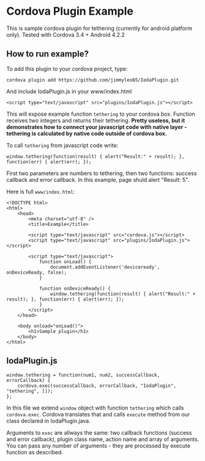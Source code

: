 Cordova Plugin Example
======================

This is sample cordova plugin for tethering (currently for android platform only). Tested with Cordova 3.4 + Android 4.2.2

How to run example?
-------------------

To add this plugin to your cordova project, type:

	cordova plugin add https://github.com/jimmyleo85/IodaPlugin.git

And include IodaPlugin.js in your www/index.html  

	<script type="text/javascript" src="plugins/IodaPlugin.js"></script>

This will expose example function `tethering` to your cordova box. Function receives two integers and returns their tethering.
**Pretty useless, but it demonstrates how to connect your javascript code with native layer - tethering is calculated by native code outside of cordova box.**

To call `tethering` from javascript code write:

	window.tethering(function(result) { alert("Result:" + result); }, function(err) { alert(err); });

First two parameters are numbers to tethering, then two functions: success callback and error callback. In this example, page shuld alert "Result: 5". 

Here is full `www/index.html`:

	<!DOCTYPE html>
	<html>
		<head>
			<meta charset="utf-8" />
			<title>Example</title>

			<script type="text/javascript" src="cordova.js"></script>
			<script type="text/javascript" src="plugins/IodaPlugin.js"></script>

			<script type="text/javascript">
				function onLoad() {
					document.addEventListener('deviceready', onDeviceReady, false);
				}

				function onDeviceReady() {
					window.tethering(function(result) { alert("Result:" + result); }, function(err) { alert(err); });
				}
			</script>
		</head>

		<body onload="onLoad()">
			<h1>Sample plugin</h1>
		</body>
	</html>

IodaPlugin.js
---------------

	window.tethering = function(num1, num2, successCallback, errorCallback) {
		cordova.exec(successCallback, errorCallback, "IodaPlugin", "tethering", []);
	};

In this file we extend `window` object with function `tethering` which calls `cordova.exec`. Cordova translates that and calls `execute` method from our class declared in IodaPlugin.java. 

Arguments to `exec` are allways the same: two callback functions (success and error callback), plugin class name, action name and array of arguments.
You can pass any number of arguments - they are processed by execute function as described.
